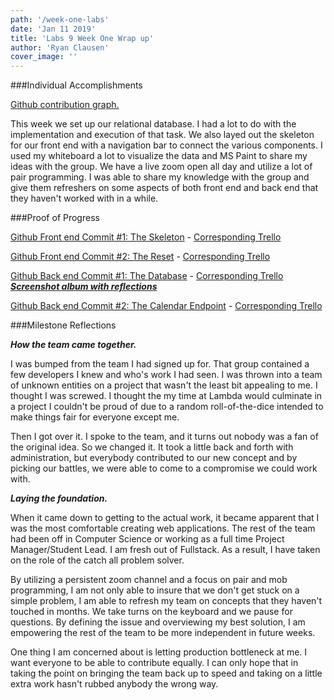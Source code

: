 ```yaml
---
path: '/week-one-labs'
date: 'Jan 11 2019'
title: 'Labs 9 Week One Wrap up'
author: 'Ryan Clausen'
cover_image: ''
---
```


###Individual Accomplishments

[Github contribution graph.](https://github.com/Lambda-School-Labs/labs9-family-tabs/pulse)

This week we set up our relational database. I had a lot to do with the implementation and execution of that task. We also layed out the skeleton for our front end with a navigation bar to connect the various components. I used my whiteboard a lot to visualize the data and MS Paint to share my ideas with the group. We have a live zoom open all day and utilize a lot of pair programming. I was able to share my knowledge with the group and give them refreshers on some aspects of both front end and back end that they haven't worked with in a while. 

###Proof of Progress

[Github Front end Commit #1: The Skeleton](https://github.com/Lambda-School-Labs/labs9-family-tabs/pull/18) -
[Corresponding Trello](https://trello.com/c/9fL2S4nc/27-front-end-skeleton) 

[Github Front end Commit #2: The Reset](https://github.com/Lambda-School-Labs/labs9-family-tabs/pull/15) -
[Corresponding Trello](https://trello.com/c/a1MdGMQ4/29-base-level-styling) 

[Github Back end Commit #1: The Database](https://github.com/Lambda-School-Labs/labs9-family-tabs/pull/18) -
[Corresponding Trello](https://trello.com/c/I8NOr9am/24-database)  
***[Screenshot album with reflections](https://imgur.com/a/PyOE5UP)***

[Github Back end Commit #2: The Calendar Endpoint](https://github.com/Lambda-School-Labs/labs9-family-tabs/pull/14) -
[Corresponding Trello](https://trello.com/c/cRf3fmgA/30-calendar-pull-endpoint)

###Milestone Reflections

***How the team came together.***

I was bumped from the team I had signed up for. That group contained a few developers I knew and who's work I had seen. I was thrown into a team of unknown entities on a project that wasn't the least bit appealing to me. I thought I was screwed. I thought the my time at Lambda would culminate in a project I couldn't be proud of due to a random roll-of-the-dice intended to make things fair for everyone except me.

Then I got over it. I spoke to the team, and it turns out nobody was a fan of the original idea. So we changed it. It took a little back and forth with administration, but everybody contributed to our new concept and by picking our battles, we were able to come to a compromise we could work with.

***Laying the foundation.***

When it came down to getting to the actual work, it became apparent that I was the most comfortable creating web applications. The rest of the team had been off in Computer Science or working as a full time Project Manager/Student Lead. I am fresh out of Fullstack. As a result, I have taken on the role of the catch all problem solver.

By utilizing a persistent zoom channel and a focus on pair and mob programming, I am not only able to insure that we don't get stuck on a simple problem, I am able to refresh my team on concepts that they haven't touched in months. We take turns on the keyboard and we pause for questions. By defining the issue and overviewing my best solution, I am empowering the rest of the team to be more independent in future weeks.

One thing I am concerned about is letting production bottleneck at me. I want everyone to be able to contribute equally. I can only hope that in taking the point on bringing the team back up to speed and taking on a little extra work hasn't rubbed anybody the wrong way. 